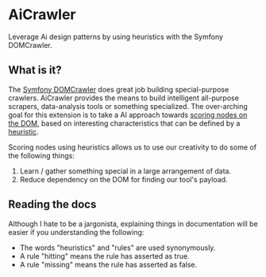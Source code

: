 # AiCrawler

Leverage Ai design patterns by using heuristics with the Symfony DOMCrawler.

## What is it?

The [Symfony DOMCrawler](http://symfony.com/doc/current/components/dom_crawler.html) does great job building special-purpose crawlers. AiCrawler provides the means to build intelligent all-purpose scrapers, data-analysis tools or something specialized. The over-arching goal for this extension is to take a AI approach towards [scoring nodes on the DOM](scorable.md), based on interesting characteristics that can be defined by a [heuristic](Heuristics/README.md). 

Scoring nodes using heuristics allows us to use our creativity to do some of the following things: 

1. Learn / gather something special in a large arrangement of data.
2. Reduce dependency on the DOM for finding our tool's payload.
 

## Reading the docs

Although I hate to be a jargonista, explaining things in documentation will be easier if you understanding the following:

* The words "heuristics" and "rules" are used synonymously.
* A rule "hitting" means the rule has asserted as true.
* A rule "missing" means the rule has asserted as false.